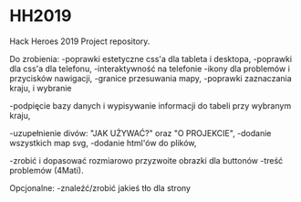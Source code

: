 # HH2019
Hack Heroes 2019 Project repository.

Do zrobienia:
  -poprawki estetyczne css'a dla tableta i desktopa,
  -poprawki dla css'a dla telefonu,
  -interaktywność na telefonie
  -ikony dla problemów i przycisków nawigacji,
  -granice przesuwania mapy,
  -poprawki zaznaczania kraju, i wybranie
  
  -podpięcie bazy danych i wypisywanie informacji do tabeli przy wybranym kraju,
  
  -uzupełnienie divów: "JAK UŻYWAĆ?" oraz "O PROJEKCIE",
  -dodanie wszystkich map svg,
  -dodanie html'ów do plików,
  
  -zrobić i dopasować rozmiarowo przyzwoite obrazki dla buttonów
  -treść problemów (4Mati).
  
Opcjonalne:
  -znaleźć/zrobić jakieś tło dla strony
